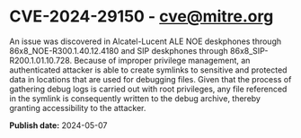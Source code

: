 # CVE-2024-29150 - cve@mitre.org

An issue was discovered in Alcatel-Lucent ALE NOE deskphones through 86x8_NOE-R300.1.40.12.4180 and SIP deskphones through 86x8_SIP-R200.1.01.10.728. Because of improper privilege management, an authenticated attacker is able to create symlinks to sensitive and protected data in locations that are used for debugging files. Given that the process of gathering debug logs is carried out with root privileges, any file referenced in the symlink is consequently written to the debug archive, thereby granting accessibility to the attacker.

**Publish date:** 2024-05-07
